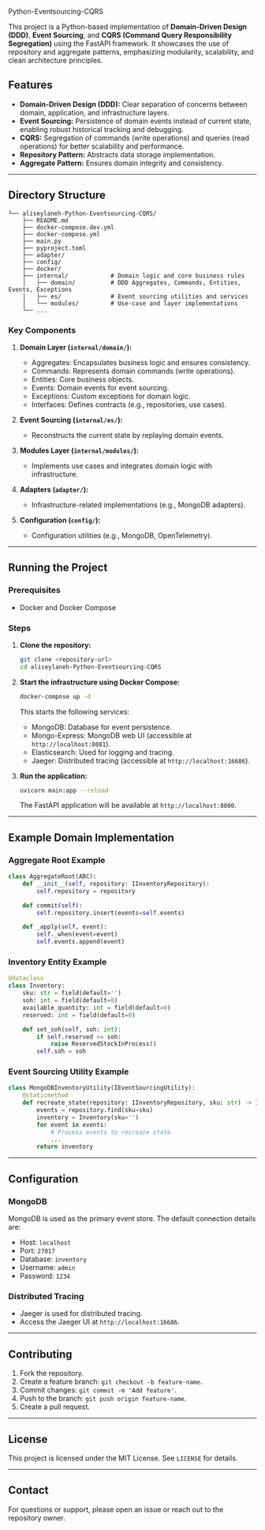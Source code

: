 Python-Eventsourcing-CQRS

This project is a Python-based implementation of **Domain-Driven Design (DDD)**, **Event Sourcing**, and **CQRS (Command Query Responsibility Segregation)** using the FastAPI framework. It showcases the use of repository and aggregate patterns, emphasizing modularity, scalability, and clean architecture principles.

## Features
- **Domain-Driven Design (DDD):** Clear separation of concerns between domain, application, and infrastructure layers.
- **Event Sourcing:** Persistence of domain events instead of current state, enabling robust historical tracking and debugging.
- **CQRS:** Segregation of commands (write operations) and queries (read operations) for better scalability and performance.
- **Repository Pattern:** Abstracts data storage implementation.
- **Aggregate Pattern:** Ensures domain integrity and consistency.

---

## Directory Structure
```plaintext
└── aliseylaneh-Python-Eventsourcing-CQRS/
    ├── README.md
    ├── docker-compose.dev.yml
    ├── docker-compose.yml
    ├── main.py
    ├── pyproject.toml
    ├── adapter/
    ├── config/
    ├── docker/
    ├── internal/            # Domain logic and core business rules
    │   ├── domain/          # DDD Aggregates, Commands, Entities, Events, Exceptions
    │   ├── es/              # Event sourcing utilities and services
    │   └── modules/         # Use-case and layer implementations
    └── ...
```

### Key Components
1. **Domain Layer (`internal/domain/`):**
   - Aggregates: Encapsulates business logic and ensures consistency.
   - Commands: Represents domain commands (write operations).
   - Entities: Core business objects.
   - Events: Domain events for event sourcing.
   - Exceptions: Custom exceptions for domain logic.
   - Interfaces: Defines contracts (e.g., repositories, use cases).

2. **Event Sourcing (`internal/es/`):**
   - Reconstructs the current state by replaying domain events.

3. **Modules Layer (`internal/modules/`):**
   - Implements use cases and integrates domain logic with infrastructure.

4. **Adapters (`adapter/`):**
   - Infrastructure-related implementations (e.g., MongoDB adapters).

5. **Configuration (`config/`):**
   - Configuration utilities (e.g., MongoDB, OpenTelemetry).

---

## Running the Project

### Prerequisites
- Docker and Docker Compose

### Steps
1. **Clone the repository:**
   ```bash
   git clone <repository-url>
   cd aliseylaneh-Python-Eventsourcing-CQRS
   ```

2. **Start the infrastructure using Docker Compose:**
   ```bash
   docker-compose up -d
   ```
   This starts the following services:
   - MongoDB: Database for event persistence.
   - Mongo-Express: MongoDB web UI (accessible at `http://localhost:8081`).
   - Elasticsearch: Used for logging and tracing.
   - Jaeger: Distributed tracing (accessible at `http://localhost:16686`).

3. **Run the application:**
   ```bash
   uvicorn main:app --reload
   ```
   The FastAPI application will be available at `http://localhost:8000`.

---

## Example Domain Implementation

### Aggregate Root Example
```python
class AggregateRoot(ABC):
    def __init__(self, repository: IInventoryRepository):
        self.repository = repository

    def commit(self):
        self.repository.insert(events=self.events)

    def _apply(self, event):
        self._when(event=event)
        self.events.append(event)
```

### Inventory Entity Example
```python
@dataclass
class Inventory:
    sku: str = field(default='')
    soh: int = field(default=0)
    available_quantity: int = field(default=0)
    reserved: int = field(default=0)

    def set_soh(self, soh: int):
        if self.reserved >= soh:
            raise ReservedStockInProcess()
        self.soh = soh
```

### Event Sourcing Utility Example
```python
class MongoDBInventoryUtility(IEventSourcingUtility):
    @staticmethod
    def recreate_state(repository: IInventoryRepository, sku: str) -> Inventory | None:
        events = repository.find(sku=sku)
        inventory = Inventory(sku='')
        for event in events:
            # Process events to recreate state
            ...
        return inventory
```

---

## Configuration

### MongoDB
MongoDB is used as the primary event store. The default connection details are:
- Host: `localhost`
- Port: `27017`
- Database: `inventory`
- Username: `admin`
- Password: `1234`

### Distributed Tracing
- Jaeger is used for distributed tracing.
- Access the Jaeger UI at `http://localhost:16686`.

---

## Contributing
1. Fork the repository.
2. Create a feature branch: `git checkout -b feature-name`.
3. Commit changes: `git commit -m 'Add feature'`.
4. Push to the branch: `git push origin feature-name`.
5. Create a pull request.

---

## License
This project is licensed under the MIT License. See `LICENSE` for details.

---

## Contact
For questions or support, please open an issue or reach out to the repository owner.

